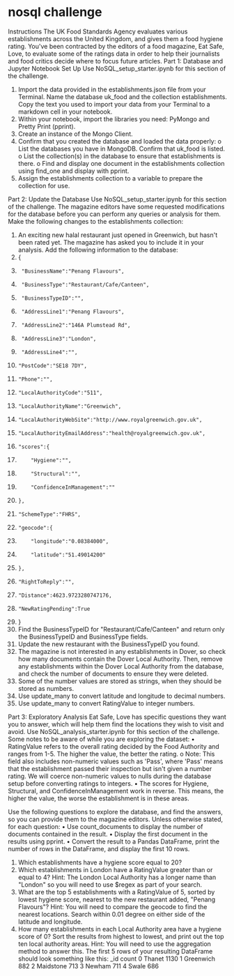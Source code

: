 # nosql challenge

Instructions
The UK Food Standards Agency evaluates various establishments across the United Kingdom, and gives them a food hygiene rating. You've been contracted by the editors of a food magazine, Eat Safe, Love, to evaluate some of the ratings data in order to help their journalists and food critics decide where to focus future articles.
Part 1: Database and Jupyter Notebook Set Up
Use NoSQL_setup_starter.ipynb for this section of the challenge.
1.	Import the data provided in the establishments.json file from your Terminal. Name the database uk_food and the collection establishments. Copy the text you used to import your data from your Terminal to a markdown cell in your notebook.
2.	Within your notebook, import the libraries you need: PyMongo and Pretty Print (pprint).
3.	Create an instance of the Mongo Client.
4.	Confirm that you created the database and loaded the data properly:
o	List the databases you have in MongoDB. Confirm that uk_food is listed.
o	List the collection(s) in the database to ensure that establishments is there.
o	Find and display one document in the establishments collection using find_one and display with pprint.
5.	Assign the establishments collection to a variable to prepare the collection for use.

Part 2: Update the Database
Use NoSQL_setup_starter.ipynb for this section of the challenge.
The magazine editors have some requested modifications for the database before you can perform any queries or analysis for them. Make the following changes to the establishments collection:
1.	An exciting new halal restaurant just opened in Greenwich, but hasn't been rated yet. The magazine has asked you to include it in your analysis. Add the following information to the database:
2.	{
3.	    "BusinessName":"Penang Flavours",
4.	    "BusinessType":"Restaurant/Cafe/Canteen",
5.	    "BusinessTypeID":"",
6.	    "AddressLine1":"Penang Flavours",
7.	    "AddressLine2":"146A Plumstead Rd",
8.	    "AddressLine3":"London",
9.	    "AddressLine4":"",
10.	    "PostCode":"SE18 7DY",
11.	    "Phone":"",
12.	    "LocalAuthorityCode":"511",
13.	    "LocalAuthorityName":"Greenwich",
14.	    "LocalAuthorityWebSite":"http://www.royalgreenwich.gov.uk",
15.	    "LocalAuthorityEmailAddress":"health@royalgreenwich.gov.uk",
16.	    "scores":{
17.	        "Hygiene":"",
18.	        "Structural":"",
19.	        "ConfidenceInManagement":""
20.	    },
21.	    "SchemeType":"FHRS",
22.	    "geocode":{
23.	        "longitude":"0.08384000",
24.	        "latitude":"51.49014200"
25.	    },
26.	    "RightToReply":"",
27.	    "Distance":4623.9723280747176,
28.	    "NewRatingPending":True
29.	}
30.	Find the BusinessTypeID for "Restaurant/Cafe/Canteen" and return only the BusinessTypeID and BusinessType fields.
31.	Update the new restaurant with the BusinessTypeID you found.
32.	The magazine is not interested in any establishments in Dover, so check how many documents contain the Dover Local Authority. Then, remove any establishments within the Dover Local Authority from the database, and check the number of documents to ensure they were deleted.
33.	Some of the number values are stored as strings, when they should be stored as numbers.
1.	Use update_many to convert latitude and longitude to decimal numbers.
2.	Use update_many to convert RatingValue to integer numbers.

Part 3: Exploratory Analysis
Eat Safe, Love has specific questions they want you to answer, which will help them find the locations they wish to visit and avoid.
Use NoSQL_analysis_starter.ipynb for this section of the challenge.
Some notes to be aware of while you are exploring the dataset:
•	RatingValue refers to the overall rating decided by the Food Authority and ranges from 1-5. The higher the value, the better the rating.
o	Note: This field also includes non-numeric values such as 'Pass', where 'Pass' means that the establishment passed their inspection but isn't given a number rating. We will coerce non-numeric values to nulls during the database setup before converting ratings to integers.
•	The scores for Hygiene, Structural, and ConfidenceInManagement work in reverse. This means, the higher the value, the worse the establishment is in these areas.

Use the following questions to explore the database, and find the answers, so you can provide them to the magazine editors.
Unless otherwise stated, for each question:
•	Use count_documents to display the number of documents contained in the result.
•	Display the first document in the results using pprint.
•	Convert the result to a Pandas DataFrame, print the number of rows in the DataFrame, and display the first 10 rows.
1.	Which establishments have a hygiene score equal to 20?
2.	Which establishments in London have a RatingValue greater than or equal to 4?
Hint: The London Local Authority has a longer name than "London" so you will need to use $regex as part of your search.
3.	What are the top 5 establishments with a RatingValue of 5, sorted by lowest hygiene score, nearest to the new restaurant added, "Penang Flavours"?
Hint: You will need to compare the geocode to find the nearest locations. Search within 0.01 degree on either side of the latitude and longitude.
4.	How many establishments in each Local Authority area have a hygiene score of 0? Sort the results from highest to lowest, and print out the top ten local authority areas.
Hint: You will need to use the aggregation method to answer this.
The first 5 rows of your resulting DataFrame should look something like this:
	_id	count
0	Thanet	1130
1	Greenwich	882
2	Maidstone	713
3	Newham	711
4	Swale	686
